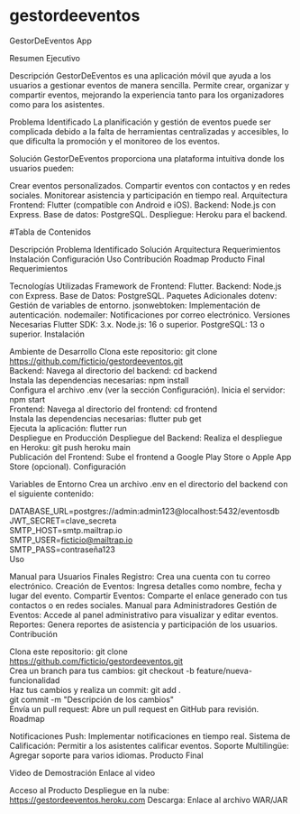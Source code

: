 # gestordeeventos

GestorDeEventos App

Resumen Ejecutivo

Descripción
GestorDeEventos es una aplicación móvil que ayuda a los usuarios a gestionar eventos de manera sencilla. Permite crear, organizar y compartir eventos, mejorando la experiencia tanto para los organizadores como para los asistentes.

Problema Identificado
La planificación y gestión de eventos puede ser complicada debido a la falta de herramientas centralizadas y accesibles, lo que dificulta la promoción y el monitoreo de los eventos.

Solución
GestorDeEventos proporciona una plataforma intuitiva donde los usuarios pueden:

Crear eventos personalizados.
Compartir eventos con contactos y en redes sociales.
Monitorear asistencia y participación en tiempo real.
Arquitectura
Frontend: Flutter (compatible con Android e iOS).
Backend: Node.js con Express.
Base de datos: PostgreSQL.
Despliegue: Heroku para el backend.

#Tabla de Contenidos

Descripción
Problema Identificado
Solución
Arquitectura
Requerimientos
Instalación
Configuración
Uso
Contribución
Roadmap
Producto Final
Requerimientos

Tecnologías Utilizadas
Framework de Frontend: Flutter.
Backend: Node.js con Express.
Base de Datos: PostgreSQL.
Paquetes Adicionales
dotenv: Gestión de variables de entorno.
jsonwebtoken: Implementación de autenticación.
nodemailer: Notificaciones por correo electrónico.
Versiones Necesarias
Flutter SDK: 3.x.
Node.js: 16 o superior.
PostgreSQL: 13 o superior.
Instalación

Ambiente de Desarrollo
Clona este repositorio:
git clone https://github.com/ficticio/gestordeeventos.git  
Backend:
Navega al directorio del backend:
cd backend  
Instala las dependencias necesarias:
npm install  
Configura el archivo .env (ver la sección Configuración).
Inicia el servidor:
npm start  
Frontend:
Navega al directorio del frontend:
cd frontend  
Instala las dependencias necesarias:
flutter pub get  
Ejecuta la aplicación:
flutter run  
Despliegue en Producción
Despliegue del Backend:
Realiza el despliegue en Heroku:
git push heroku main  
Publicación del Frontend:
Sube el frontend a Google Play Store o Apple App Store (opcional).
Configuración

Variables de Entorno
Crea un archivo .env en el directorio del backend con el siguiente contenido:

DATABASE_URL=postgres://admin:admin123@localhost:5432/eventosdb  
JWT_SECRET=clave_secreta  
SMTP_HOST=smtp.mailtrap.io  
SMTP_USER=ficticio@mailtrap.io  
SMTP_PASS=contraseña123  
Uso

Manual para Usuarios Finales
Registro: Crea una cuenta con tu correo electrónico.
Creación de Eventos: Ingresa detalles como nombre, fecha y lugar del evento.
Compartir Eventos: Comparte el enlace generado con tus contactos o en redes sociales.
Manual para Administradores
Gestión de Eventos: Accede al panel administrativo para visualizar y editar eventos.
Reportes: Genera reportes de asistencia y participación de los usuarios.
Contribución

Clona este repositorio:
git clone https://github.com/ficticio/gestordeeventos.git  
Crea un branch para tus cambios:
git checkout -b feature/nueva-funcionalidad  
Haz tus cambios y realiza un commit:
git add .  
git commit -m "Descripción de los cambios"  
Envía un pull request:
Abre un pull request en GitHub para revisión.
Roadmap

 Notificaciones Push: Implementar notificaciones en tiempo real.
 Sistema de Calificación: Permitir a los asistentes calificar eventos.
 Soporte Multilingüe: Agregar soporte para varios idiomas.
Producto Final

Video de Demostración
Enlace al video

Acceso al Producto
Despliegue en la nube: https://gestordeeventos.heroku.com
Descarga: Enlace al archivo WAR/JAR
